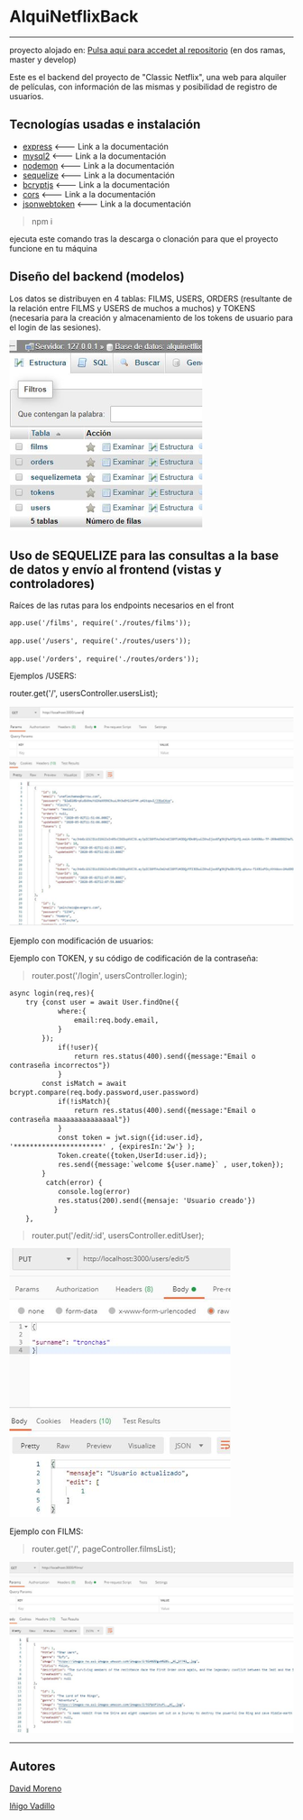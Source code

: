 # **AlquiNetflixBack**
---

proyecto alojado en: [Pulsa aqui para accedet al repositorio](https://github.com/davidmorenocapel/AlquiNetflixBack) (en dos ramas, master y develop)

Este es el backend del proyecto de "Classic Netflix", una web para alquiler de películas, con información de las mismas y posibilidad de registro de usuarios.


## Tecnologías usadas e instalación

* [express](https://expressjs.com/es/api.html) <--- Link a la documentación
* [mysql2](https://dev.mysql.com/doc/) <--- Link a la documentación
* [nodemon](https://nodemon.io/) <--- Link a la documentación
* [sequelize](https://sequelize.org/) <--- Link a la documentación
* [bcryptjs](https://www.npmjs.com/package/bcrypt) <--- Link a la documentación
* [cors](https://developer.mozilla.org/es/docs/Web/HTTP/Access_control_CORS) <--- Link a la documentación
* [jsonwebtoken](https://www.npmjs.com/package/jsonwebtoken) <--- Link a la documentación

> npm i

ejecuta este comando tras la descarga o clonación para que el proyecto funcione en tu máquina

## Diseño del backend (modelos)

Los datos se distribuyen en 4 tablas: FILMS, USERS, ORDERS (resultante de la relación entre FILMS y USERS de muchos a muchos) y TOKENS (necesaria para la creación y almacenamiento de los tokens de usuario para el login de las sesiones).

![image](./resources/tablas.JPG)

## Uso de SEQUELIZE para las consultas a la base de datos y envío al frontend (vistas y controladores)

Raíces de las rutas para los endpoints necesarios en el front

```
app.use('/films', require('./routes/films'));

app.use('/users', require('./routes/users'));

app.use('/orders', require('./routes/orders'));
```

Ejemplos /USERS:

router.get('/', usersController.usersList);

![image](./resources/usuarios.JPG)

Ejemplo con modificación de usuarios:

Ejemplo con TOKEN, y su código de codificación de la contraseña:

>router.post('/login', usersController.login);

```
async login(req,res){
    try {const user = await User.findOne({
            where:{
                email:req.body.email,
            }
        });
            if(!user){
                return res.status(400).send({message:"Email o contraseña incorrectos"})
            }
        const isMatch = await bcrypt.compare(req.body.password,user.password)
            if(!isMatch){
                return res.status(400).send({message:"Email o contraseña maaaaaaaaaaaaaal"})
            } 
            const token = jwt.sign({id:user.id}, '**********************' , {expiresIn:'2w'} );
            Token.create({token,UserId:user.id});
            res.send({message:`welcome ${user.name}` , user,token});
        }
         catch(error) {
            console.log(error)
            res.status(200).send({mensaje: 'Usuario creado'})
           } 
    },
```

>router.put('/edit/:id', usersController.editUser);

![image](./resources/put.JPG)

Ejemplo con FILMS:

>router.get('/', pageController.filmsList);

![image](./resources/pelis.JPG)

---

## **Autores**

[David  Moreno](https://github.com/davidmorenocapel)

[Iñigo Vadillo](https://github.com/Vadithalion)